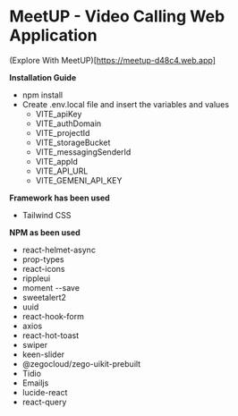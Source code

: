 # MeetUP - Video Calling Web Application

(Explore With MeetUP)[https://meetup-d48c4.web.app]

**Installation Guide**

* npm install
* Create .env.local file and insert the variables and values
    * VITE_apiKey
    * VITE_authDomain
    * VITE_projectId
    * VITE_storageBucket
    * VITE_messagingSenderId
    * VITE_appId
    * VITE_API_URL
    * VITE_GEMENI_API_KEY

**Framework has been used**

- Tailwind CSS


**NPM as been used**

- react-helmet-async
- prop-types
- react-icons
- rippleui
- moment --save
- sweetalert2
- uuid
- react-hook-form
- axios
- react-hot-toast
- swiper
- keen-slider
- @zegocloud/zego-uikit-prebuilt
- Tidio
- Emailjs
- lucide-react
- react-query
